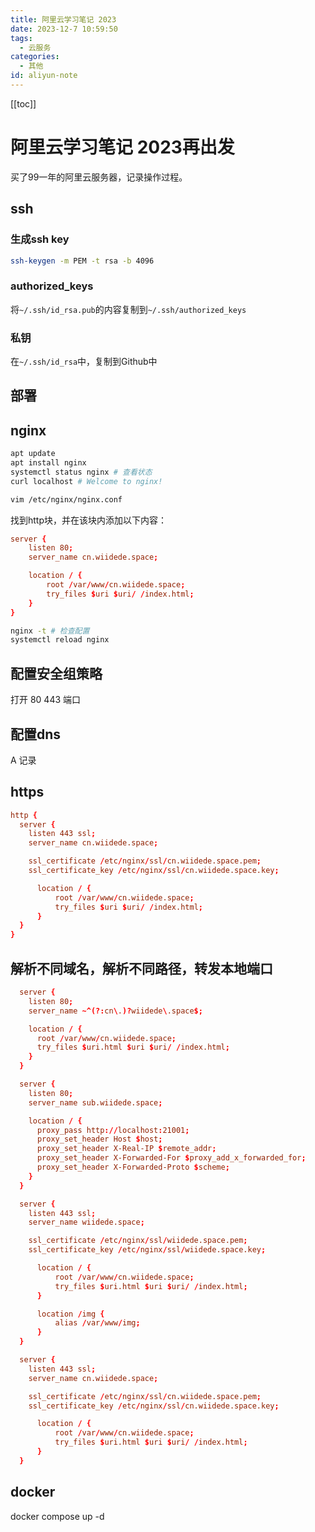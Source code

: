 ```yaml
---
title: 阿里云学习笔记 2023
date: 2023-12-7 10:59:50
tags:
  - 云服务
categories:
  - 其他
id: aliyun-note
---
```


[[toc]]

# 阿里云学习笔记 2023再出发

买了99一年的阿里云服务器，记录操作过程。

## ssh

### 生成ssh key

```bash
ssh-keygen -m PEM -t rsa -b 4096
```

### authorized_keys

将`~/.ssh/id_rsa.pub`的内容复制到`~/.ssh/authorized_keys`

### 私钥

在`~/.ssh/id_rsa`中，复制到Github中

## 部署

## nginx

```bash
apt update
apt install nginx
systemctl status nginx # 查看状态
curl localhost # Welcome to nginx!

vim /etc/nginx/nginx.conf
```

找到http块，并在该块内添加以下内容：

```conf
server {
    listen 80;
    server_name cn.wiidede.space;

    location / {
        root /var/www/cn.wiidede.space;
        try_files $uri $uri/ /index.html;
    }
}
```

```bash
nginx -t # 检查配置
systemctl reload nginx
```

## 配置安全组策略

打开 80 443 端口

## 配置dns

A 记录

## https

```conf
http {
  server {
    listen 443 ssl;
    server_name cn.wiidede.space;

    ssl_certificate /etc/nginx/ssl/cn.wiidede.space.pem;
    ssl_certificate_key /etc/nginx/ssl/cn.wiidede.space.key;

      location / {
          root /var/www/cn.wiidede.space;
          try_files $uri $uri/ /index.html;
      }
  }
}
```

## 解析不同域名，解析不同路径，转发本地端口

```conf
  server {
    listen 80;
    server_name ~^(?:cn\.)?wiidede\.space$;

    location / {
      root /var/www/cn.wiidede.space;
      try_files $uri.html $uri $uri/ /index.html;
    }
  }

  server {
    listen 80;
    server_name sub.wiidede.space;

    location / {
      proxy_pass http://localhost:21001;
      proxy_set_header Host $host;
      proxy_set_header X-Real-IP $remote_addr;
      proxy_set_header X-Forwarded-For $proxy_add_x_forwarded_for;
      proxy_set_header X-Forwarded-Proto $scheme;
    }
  }

  server {
    listen 443 ssl;
    server_name wiidede.space;

    ssl_certificate /etc/nginx/ssl/wiidede.space.pem;
    ssl_certificate_key /etc/nginx/ssl/wiidede.space.key;

      location / {
          root /var/www/cn.wiidede.space;
          try_files $uri.html $uri $uri/ /index.html;
      }

      location /img {
          alias /var/www/img;
      }
  }

  server {
    listen 443 ssl;
    server_name cn.wiidede.space;

    ssl_certificate /etc/nginx/ssl/cn.wiidede.space.pem;
    ssl_certificate_key /etc/nginx/ssl/cn.wiidede.space.key;

      location / {
          root /var/www/cn.wiidede.space;
          try_files $uri.html $uri $uri/ /index.html;
      }
  }
```

## docker

docker compose up -d
